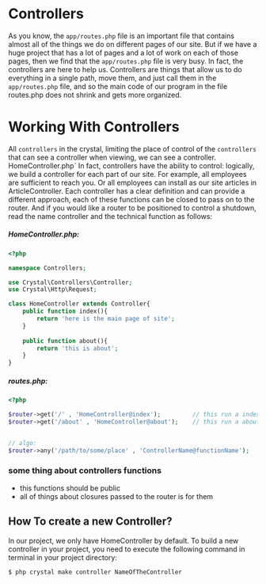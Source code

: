 # Controllers
As you know, the `app/routes.php` file is an important file that contains almost all of the things we do on different pages of our site. But if we have a huge project that has a lot of pages and a lot of work on each of those pages, then we find that the `app/routes.php` file is very busy.
In fact, the controllers are here to help us. Controllers are things that allow us to do everything in a single path, move them, and just call them in the `app/routes.php` file, and so the main code of our program in the file routes.php does not shrink and gets more organized.

# Working With Controllers
All `controllers` in the crystal, limiting the place of control of the `controllers` that can see a controller when viewing, we can see a controller. HomeController.php`
In fact, controllers have the ability to control: logically, we build a controller for each part of our site. For example, all employees are sufficient to reach you. Or all employees can install as our site articles in ArticleController. Each controller has a clear definition and can provide a different approach, each of these functions can be closed to pass on to the router. And if you would like a router to be positioned to control a shutdown, read the name controller and the technical function as follows:

##### HomeController.php:
```php
<?php

namespace Controllers;

use Crystal\Controllers\Controller;
use Crystal\Http\Request;

class HomeController extends Controller{
    public function index(){
        return 'here is the main page of site';
    }
    
    public function about(){
        return 'this is about';
    }
}
```


##### routes.php:
```php
<?php

$router->get('/' , 'HomeController@index');         // this run a index function in HomeController class
$router->get('/about' , 'HomeController@about');    // this run a about function in HomeController class


// algo:
$router->any('/path/to/some/place' , 'ControllerName@functionName');
```


### some thing about controllers functions
- this functions should be public
- all of things about closures passed to the router is for them


## How To create a new Controller?
In our project, we only have HomeController by default. To build a new controller in your project, you need to execute the following command in terminal in your project directory:

`$ php crystal make controller NameOfTheController`
